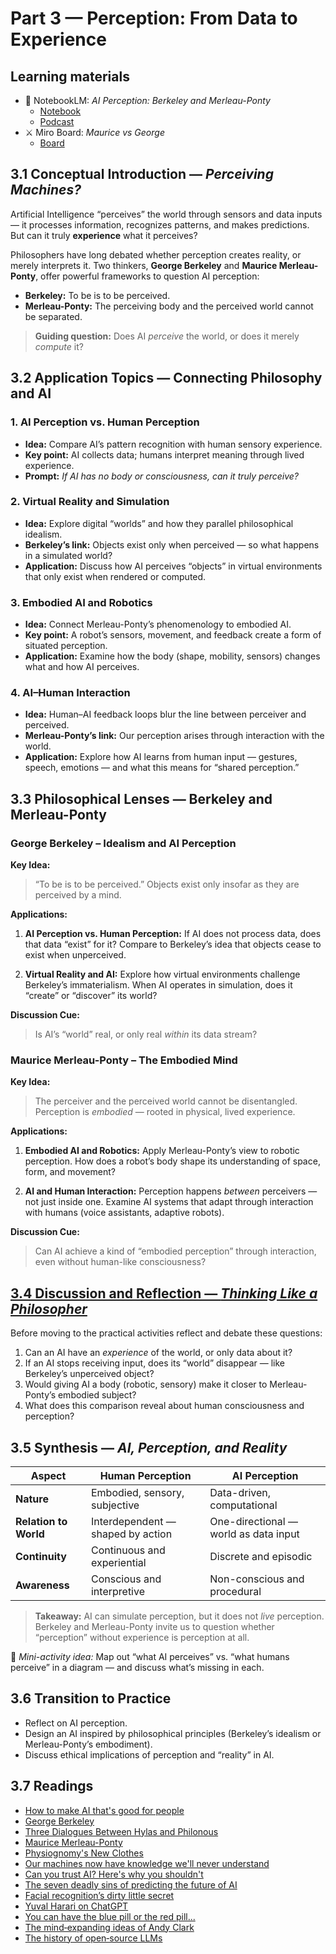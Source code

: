 # Part 3 — Perception: From Data to Experience

## Learning materials

- 📘 NotebookLM: _AI Perception: Berkeley and Merleau-Ponty_
  - [Notebook][notebooklm-notebook]
  - [Podcast][notebooklm-podcast]
- ⚔️ Miro Board: _Maurice vs George_
  - [Board][miro-board]

## 3.1 Conceptual Introduction — _Perceiving Machines?_

Artificial Intelligence “perceives” the world through sensors and data inputs — it processes information, recognizes patterns, and makes predictions.
But can it truly **experience** what it perceives?

Philosophers have long debated whether perception creates reality, or merely interprets it.
Two thinkers, **George Berkeley** and **Maurice Merleau-Ponty**, offer powerful frameworks to question AI perception:

- **Berkeley:** To be is to be perceived.
- **Merleau-Ponty:** The perceiving body and the perceived world cannot be separated.

> **Guiding question:**
> Does AI _perceive_ the world, or does it merely _compute_ it?

## 3.2 Application Topics — Connecting Philosophy and AI

### 1. AI Perception vs. Human Perception

- **Idea:** Compare AI’s pattern recognition with human sensory experience.
- **Key point:** AI collects data; humans interpret meaning through lived experience.
- **Prompt:** _If AI has no body or consciousness, can it truly perceive?_

### 2. Virtual Reality and Simulation

- **Idea:** Explore digital “worlds” and how they parallel philosophical idealism.
- **Berkeley’s link:** Objects exist only when perceived — so what happens in a simulated world?
- **Application:**
  Discuss how AI perceives “objects” in virtual environments that only exist when rendered or computed.

### 3. Embodied AI and Robotics

- **Idea:** Connect Merleau-Ponty’s phenomenology to embodied AI.
- **Key point:** A robot’s sensors, movement, and feedback create a form of situated perception.
- **Application:**
  Examine how the body (shape, mobility, sensors) changes what and how AI perceives.

### 4. AI–Human Interaction

- **Idea:** Human–AI feedback loops blur the line between perceiver and perceived.
- **Merleau-Ponty’s link:** Our perception arises through interaction with the world.
- **Application:**
  Explore how AI learns from human input — gestures, speech, emotions — and what this means for “shared perception.”

## 3.3 Philosophical Lenses — Berkeley and Merleau-Ponty

### George Berkeley – Idealism and AI Perception

**Key Idea:**

> “To be is to be perceived.” Objects exist only insofar as they are perceived by a mind.

**Applications:**

1. **AI Perception vs. Human Perception:**
   If AI does not process data, does that data “exist” for it?
   Compare to Berkeley’s idea that objects cease to exist when unperceived.

2. **Virtual Reality and AI:**
   Explore how virtual environments challenge Berkeley’s immaterialism.
   When AI operates in simulation, does it “create” or “discover” its world?

**Discussion Cue:**

> Is AI’s “world” real, or only real _within_ its data stream?

### Maurice Merleau-Ponty – The Embodied Mind

**Key Idea:**

> The perceiver and the perceived world cannot be disentangled.
> Perception is _embodied_ — rooted in physical, lived experience.

**Applications:**

1. **Embodied AI and Robotics:**
   Apply Merleau-Ponty’s view to robotic perception.
   How does a robot’s body shape its understanding of space, form, and movement?

2. **AI and Human Interaction:**
   Perception happens _between_ perceivers — not just inside one.
   Examine AI systems that adapt through interaction with humans (voice assistants, adaptive robots).

**Discussion Cue:**

> Can AI achieve a kind of “embodied perception” through interaction, even without human-like consciousness?

## [3.4 Discussion and Reflection — _Thinking Like a Philosopher_](./session01_03_04.md)

Before moving to the practical activities reflect and debate these questions:

1. Can an AI have an _experience_ of the world, or only data about it?
2. If an AI stops receiving input, does its “world” disappear — like Berkeley’s unperceived object?
3. Would giving AI a body (robotic, sensory) make it closer to Merleau-Ponty’s embodied subject?
4. What does this comparison reveal about human consciousness and perception?

## 3.5 Synthesis — _AI, Perception, and Reality_

| Aspect                | Human Perception                  | AI Perception                         |
| --------------------- | --------------------------------- | ------------------------------------- |
| **Nature**            | Embodied, sensory, subjective     | Data-driven, computational            |
| **Relation to World** | Interdependent — shaped by action | One-directional — world as data input |
| **Continuity**        | Continuous and experiential       | Discrete and episodic                 |
| **Awareness**         | Conscious and interpretive        | Non-conscious and procedural          |

> **Takeaway:**
> AI can simulate perception, but it does not _live_ perception.  
> Berkeley and Merleau-Ponty invite us to question whether “perception” without experience is perception at all.

🧠 _Mini-activity idea:_ Map out “what AI perceives” vs. “what humans perceive” in a diagram — and discuss what’s missing in each.

## 3.6 Transition to Practice

- Reflect on AI perception.
- Design an AI inspired by philosophical principles (Berkeley’s idealism or Merleau-Ponty’s embodiment).
- Discuss ethical implications of perception and “reality” in AI.

## 3.7 Readings

- [How to make AI that's good for people][google-how-to-make-ai-good-for-people]
- [George Berkeley][wikipedia-george-berkeley]
- [Three Dialogues Between Hylas and Philonous][three-dialogues]
- [Maurice Merleau-Ponty][wikipedia-merleau-ponty]
- [Physiognomy's New Clothes][physiognomys-new-clothes]
- [Our machines now have knowledge we'll never understand][wired-machines-knowledge]
- [Can you trust AI? Here's why you shouldn't][conversation-can-you-trust-ai]
- [The seven deadly sins of predicting the future of AI][rodneybrooks-seven-deadly-sins]
- [Facial recognition’s dirty little secret][nbcnews-facial-recognition]
- [Yuval Harari on ChatGPT][nytimes-harari-ai-chatgpt]
- [You can have the blue pill or the red pill...][criticalai-blue-pill]
- [The mind‑expanding ideas of Andy Clark][newyorker-andy-clark]
- [The history of open‑source LLMs][history-open-source-llms]

[notebooklm-notebook]: https://notebooklm.google.com/notebook/af5ed21e-57cd-4d0a-b2a1-8c96e3e75d74 'NotebookLM — notebook'
[notebooklm-podcast]: https://notebooklm.google.com/notebook/af5ed21e-57cd-4d0a-b2a1-8c96e3e75d74?artifactId=4f0253fe-b5c6-4697-8177-92c4323405b0 'NotebookLM — podcast excerpt'
[miro-board]: https://miro.com/app/board/uXjVIMRGp4w=/?share_link_id=956730497904 'Miro board — Maurice vs George'
[google-how-to-make-ai-good-for-people]: https://blog.google/technology/ai/how-make-ai-good-for-people/ "How to make AI that's good for people — Google"
[wikipedia-george-berkeley]: https://en.m.wikipedia.org/wiki/George_Berkeley 'George Berkeley — Wikipedia'
[three-dialogues]: https://en.wikisource.org/wiki/Three_Dialogues_Between_Hylas_and_Philonous 'Three Dialogues Between Hylas and Philonous — full text'
[wikipedia-merleau-ponty]: https://en.wikipedia.org/wiki/Maurice_Merleau-Ponty 'Maurice Merleau-Ponty — Wikipedia'
[physiognomys-new-clothes]: https://medium.com/@blaisea/physiognomys-new-clothes-f2d4b59fdd6a "Physiognomy's New Clothes — Medium"
[wired-machines-knowledge]: https://www.wired.com/story/our-machines-now-have-knowledge-well-never-understand/ "Our machines now have knowledge we'll never understand — Wired"
[conversation-can-you-trust-ai]: https://theconversation.com/can-you-trust-ai-heres-why-you-shouldnt-209283 'Can you trust AI? — The Conversation'
[rodneybrooks-seven-deadly-sins]: https://rodneybrooks.com/the-seven-deadly-sins-of-predicting-the-future-of-ai/ 'The seven deadly sins of predicting the future of AI — Rodney Brooks'
[nbcnews-facial-recognition]: https://www.nbcnews.com/tech/internet/facial-recognition-s-dirty-little-secret-millions-online-photos-scraped-n981921 'Facial recognition’s dirty little secret — NBC News'
[nytimes-harari-ai-chatgpt]: https://www.nytimes.com/2023/03/24/opinion/yuval-harari-ai-chatgpt.html 'Yuval Harari on ChatGPT — NYTimes opinion'
[criticalai-blue-pill]: https://criticalai.org/2023/04/06/noah-giansiracusa-on-you-can-have-the-blue-pill-or-the-red-pill-and-were-out-of-blue-pills-in-the-new-york-times-3-24-2023/ 'Blue pill / red pill — Critical AI'
[newyorker-andy-clark]: https://www.newyorker.com/magazine/2018/04/02/the-mind-expanding-ideas-of-andy-clark 'The mind‑expanding ideas of Andy Clark — The New Yorker'
[history-open-source-llms]: https://cameronrwolfe.substack.com/p/the-history-of-open-source-llms-better 'The history of open‑source LLMs — Substack'
